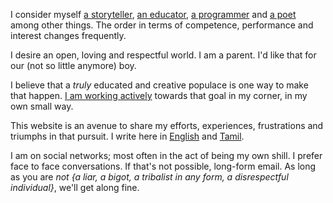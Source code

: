 I consider myself [a storyteller][kv], [an educator][tsc], [a programmer][github] and [a poet][Tamil] among other things. The order in terms of competence, performance and interest changes frequently.

I desire an open, loving and respectful world. I am a parent. I'd like that for our (not so little anymore) boy.

I believe that a *truly* educated and creative populace is one way to make that happen. [I am working actively][puthir] towards that goal in my corner, in my own small way.

This website is an avenue to share my efforts, experiences, frustrations and triumphs in that pursuit. I write here in [English][] and [Tamil][].

I am on social networks; most often in the act of being my own shill. I prefer face to face conversations. If that's not possible, long-form email. As long as you are *not* _{a liar, a bigot, a tribalist in any form, a disrespectful individual}_, we'll get along fine.

[English]: /en/writings
[Tamil]: /ta/writings
[puthir]: https://puthir.org
[tsc]: https://socratiq.substack.com/
[kv]: https://www.amazon.in/Kayal-Formidable-Navilan/dp/1648287972
[github]: https://github.com/navilan
